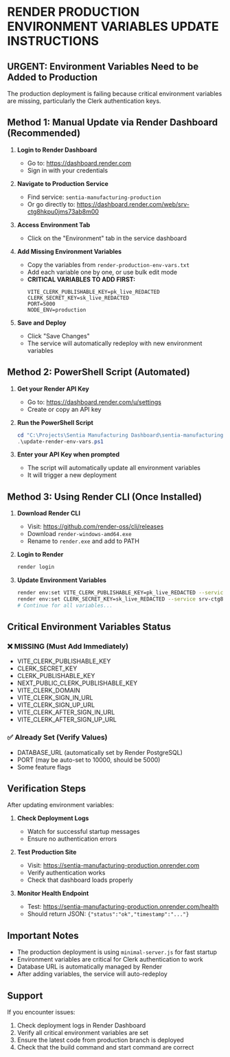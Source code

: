 # RENDER PRODUCTION ENVIRONMENT VARIABLES UPDATE INSTRUCTIONS

## URGENT: Environment Variables Need to be Added to Production

The production deployment is failing because critical environment variables are missing, particularly the Clerk authentication keys.

## Method 1: Manual Update via Render Dashboard (Recommended)

1. **Login to Render Dashboard**
   - Go to: https://dashboard.render.com
   - Sign in with your credentials

2. **Navigate to Production Service**
   - Find service: `sentia-manufacturing-production`
   - Or go directly to: https://dashboard.render.com/web/srv-ctg8hkpu0jms73ab8m00

3. **Access Environment Tab**
   - Click on the "Environment" tab in the service dashboard

4. **Add Missing Environment Variables**
   - Copy the variables from `render-production-env-vars.txt`
   - Add each variable one by one, or use bulk edit mode
   - **CRITICAL VARIABLES TO ADD FIRST:**
     ```
     VITE_CLERK_PUBLISHABLE_KEY=pk_live_REDACTED
     CLERK_SECRET_KEY=sk_live_REDACTED
     PORT=5000
     NODE_ENV=production
     ```

5. **Save and Deploy**
   - Click "Save Changes"
   - The service will automatically redeploy with new environment variables

## Method 2: PowerShell Script (Automated)

1. **Get your Render API Key**
   - Go to: https://dashboard.render.com/u/settings
   - Create or copy an API key

2. **Run the PowerShell Script**

   ```powershell
   cd "C:\Projects\Sentia Manufacturing Dashboard\sentia-manufacturing-dashboard"
   .\update-render-env-vars.ps1
   ```

3. **Enter your API Key when prompted**
   - The script will automatically update all environment variables
   - It will trigger a new deployment

## Method 3: Using Render CLI (Once Installed)

1. **Download Render CLI**
   - Visit: https://github.com/render-oss/cli/releases
   - Download `render-windows-amd64.exe`
   - Rename to `render.exe` and add to PATH

2. **Login to Render**

   ```bash
   render login
   ```

3. **Update Environment Variables**
   ```bash
   render env:set VITE_CLERK_PUBLISHABLE_KEY=pk_live_REDACTED --service srv-ctg8hkpu0jms73ab8m00
   render env:set CLERK_SECRET_KEY=sk_live_REDACTED --service srv-ctg8hkpu0jms73ab8m00
   # Continue for all variables...
   ```

## Critical Environment Variables Status

### ❌ MISSING (Must Add Immediately)

- VITE_CLERK_PUBLISHABLE_KEY
- CLERK_SECRET_KEY
- CLERK_PUBLISHABLE_KEY
- NEXT_PUBLIC_CLERK_PUBLISHABLE_KEY
- VITE_CLERK_DOMAIN
- VITE_CLERK_SIGN_IN_URL
- VITE_CLERK_SIGN_UP_URL
- VITE_CLERK_AFTER_SIGN_IN_URL
- VITE_CLERK_AFTER_SIGN_UP_URL

### ✅ Already Set (Verify Values)

- DATABASE_URL (automatically set by Render PostgreSQL)
- PORT (may be auto-set to 10000, should be 5000)
- Some feature flags

## Verification Steps

After updating environment variables:

1. **Check Deployment Logs**
   - Watch for successful startup messages
   - Ensure no authentication errors

2. **Test Production Site**
   - Visit: https://sentia-manufacturing-production.onrender.com
   - Verify authentication works
   - Check that dashboard loads properly

3. **Monitor Health Endpoint**
   - Test: https://sentia-manufacturing-production.onrender.com/health
   - Should return JSON: `{"status":"ok","timestamp":"..."}`

## Important Notes

- The production deployment is using `minimal-server.js` for fast startup
- Environment variables are critical for Clerk authentication to work
- Database URL is automatically managed by Render
- After adding variables, the service will auto-redeploy

## Support

If you encounter issues:

1. Check deployment logs in Render Dashboard
2. Verify all critical environment variables are set
3. Ensure the latest code from production branch is deployed
4. Check that the build command and start command are correct
